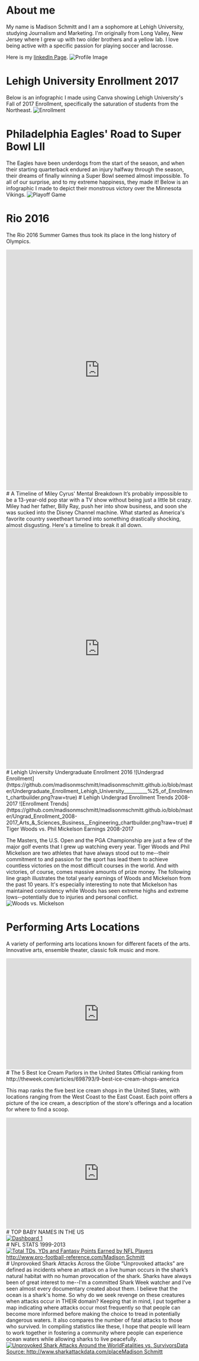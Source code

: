 
# About me


My name is Madison Schmitt and I am a sophomore at Lehigh University, studying Journalism and Marketing. I'm originally from Long Valley, New Jersey where I grew up with two older brothers and a yellow lab. I love being active with a specific passion for playing soccer and lacrosse. 


Here is my [linkedIn Page](https://www.linkedin.com/feed/).
![Profile Image](https://github.com/madisonmschmitt/madisonmschmitt.github.io/blob/master/IMG_5550.JPG?raw=true)

# Lehigh University Enrollment 2017
Below is an infographic I made using Canva showing Lehigh University's Fall of 2017 Enrollment, specifically the saturation of students from the Northeast.
![Enrollment](https://github.com/madisonmschmitt/madisonmschmitt.github.io/blob/master/Is%20Lehigh%20Geographically%20Diverse_Undergraduate%20Enrollment%202017.jpg?raw=true)

# Philadelphia Eagles' Road to Super Bowl LII
The Eagles have been underdogs from the start of the season, and when their starting quarterback endured an injury halfway through the season, their dreams of finally winning a Super Bowl seemed almost impossible. To all of our surprise, and to my extreme happiness, they made it! Below is an infographic I made to depict their monstrous victory over the Minnesota Vikings. 
![Playoff Game](https://github.com/madisonmschmitt/madisonmschmitt.github.io/blob/master/ROAD%20TO%20THE%20SUPERBOWL%20(5).jpg?raw=true)

# Rio 2016
The Rio 2016 Summer Games thus took its place in the long history of Olympics.
<iframe src='https://cdn.knightlab.com/libs/timeline3/latest/embed/index.html?source=1d8ehFnET-4kXbqxt-qlYl8eImN3JuRpapXJSAC8itaI&font=Default&lang=en&initial_zoom=2&height=650' width='100%' height='650' webkitallowfullscreen mozallowfullscreen allowfullscreen frameborder='0'></iframe>
# A Timeline of Miley Cyrus' Mental Breakdown
It’s probably impossible to be a 13-year-old pop star with a TV show without being just a little bit crazy. Miley had her father, Billy Ray, push her into show business, and soon she was sucked into the Disney Channel machine. What started as America's favorite country sweetheart turned into something drastically shocking, almost disgusting. Here's a timeline to break it all down.
<iframe src='https://cdn.knightlab.com/libs/timeline3/latest/embed/index.html?source=1DYHaG4GadC0zVkkkhQN49-8WrLa5RQWcunLoWKFP3j4&font=Default&lang=en&initial_zoom=2&height=650' width='100%' height='650' webkitallowfullscreen mozallowfullscreen allowfullscreen frameborder='0'></iframe>
# Lehigh University Undergraduate Enrollment 2016
![Undergrad Enrollment](https://github.com/madisonmschmitt/madisonmschmitt.github.io/blob/master/Undergraduate_Enrollment_Lehigh_University__________%25_of_Enrollment_chartbuilder.png?raw=true)
# Lehigh Undergrad Enrollment Trends 2008-2017
![Enrollment Trends](https://github.com/madisonmschmitt/madisonmschmitt.github.io/blob/master/Ungrad_Enrollment_2008-2017_Arts_&_Sciences_Business__Engineering_chartbuilder.png?raw=true)
# Tiger Woods vs. Phil Mickelson Earnings 2008-2017

The Masters, the U.S. Open and the PGA Championship are just a few of the major golf events that I grew up watching every year. Tiger Woods and Phil Mickelson are two athletes that have always stood out to me--their commitment to and passion for the sport has lead them to achieve countless victories on the most difficult courses in the world. And with victories, of course, comes massive amounts of prize money. The following line graph illustrates the total yearly earnings of Woods and Mickelson from the past 10 years. It's especially interesting to note that Mickelson has maintained consistency while Woods has seen extreme highs and extreme lows--potentially due to injuries and personal conflict.
![Woods vs. Mickelson](https://github.com/madisonmschmitt/madisonmschmitt.github.io/blob/master/Woods_vs._Mickelson_Earnings_2008-2017_Tiger_Woods_Phil_Mickelson_chartbuilder.png?raw=true)
# Performing Arts Locations
A variety of performing arts locations known for different facets of the arts. Innovative arts, ensemble theater, classic folk music and more.
<iframe width="500" height="300" scrolling="no" frameborder="no" src="https://fusiontables.google.com/embedviz?q=select+col0+from+1Boor62INU_k5p8YJ1Zn9_IWjPuCLIk07ZsFII9PQ&amp;viz=MAP&amp;h=false&amp;lat=41.968549402444104&amp;lng=-72.76510467822264&amp;t=1&amp;z=6&amp;l=col0&amp;y=2&amp;tmplt=3&amp;hml=ONE_COL_LAT_LNG"></iframe>
# The 5 Best Ice Cream Parlors in the United States
Official ranking from http://theweek.com/articles/698793/9-best-ice-cream-shops-america

This map ranks the five best ice cream shops in the United States, with locations ranging from the West Coast to the East Coast. Each point offers a picture of the ice cream, a description of the store's offerings and a location for where to find a scoop. 
<iframe width="500" height="300" scrolling="no" frameborder="no" src="https://fusiontables.google.com/embedviz?q=select+col0+from+1fJn_6lSY00rNzaUX3GayvGL4JCMHRemTHUWQQQ8I&amp;viz=MAP&amp;h=false&amp;lat=44.543328893264686&amp;lng=-101.3448496499999&amp;t=1&amp;z=3&amp;l=col0&amp;y=2&amp;tmplt=2&amp;hml=ONE_COL_LAT_LNG"></iframe>
# TOP BABY NAMES IN THE US
<div class='tableauPlaceholder' id='viz1519073798109' style='position: relative'><noscript><a href='#'><img alt='Dashboard 1 ' src='https:&#47;&#47;public.tableau.com&#47;static&#47;images&#47;29&#47;295NYBGR9&#47;1_rss.png' style='border: none' /></a></noscript><object class='tableauViz'  style='display:none;'><param name='host_url' value='https%3A%2F%2Fpublic.tableau.com%2F' /> <param name='embed_code_version' value='3' /> <param name='path' value='shared&#47;295NYBGR9' /> <param name='toolbar' value='yes' /><param name='static_image' value='https:&#47;&#47;public.tableau.com&#47;static&#47;images&#47;29&#47;295NYBGR9&#47;1.png' /> <param name='animate_transition' value='yes' /><param name='display_static_image' value='yes' /><param name='display_spinner' value='yes' /><param name='display_overlay' value='yes' /><param name='display_count' value='yes' /><param name='filter' value='publish=yes' /></object></div><script type='text/javascript'>var divElement = document.getElementById('viz1519073798109');var vizElement = divElement.getElementsByTagName('object')[0];                    vizElement.style.width='100%';vizElement.style.height=(divElement.offsetWidth*0.75)+'px';var scriptElement = document.createElement('script');scriptElement.src ='https://public.tableau.com/javascripts/api/viz_v1.js';                   vizElement.parentNode.insertBefore(scriptElement,vizElement);</script>
# NFL STATS 1999-2013
<div class='tableauPlaceholder' id='viz1519245779405' style='position: relative'><noscript><a href='#'><img alt='Total TDs, YDs and Fantasy Points Earned by NFL Players http:&#47;&#47;www.pro-football-reference.com&#47;Madison Schmitt ' src='https:&#47;&#47;public.tableau.com&#47;static&#47;images&#47;nf&#47;nfloffensivestats&#47;Story1&#47;1_rss.png' style='border: none' /></a></noscript><object class='tableauViz'  style='display:none;'><param name='host_url' value='https%3A%2F%2Fpublic.tableau.com%2F' /> <param name='embed_code_version' value='3' /> <param name='site_root' value='' /><param name='name' value='nfloffensivestats&#47;Story1' /><param name='tabs' value='no' /><param name='toolbar' value='yes' /><param name='static_image' value='https:&#47;&#47;public.tableau.com&#47;static&#47;images&#47;nf&#47;nfloffensivestats&#47;Story1&#47;1.png' /> <param name='animate_transition' value='yes' /><param name='display_static_image' value='yes' /><param name='display_spinner' value='yes' /><param name='display_overlay' value='yes' /><param name='display_count' value='yes' /><param name='filter' value='publish=yes' /></object></div>  <script type='text/javascript'>  var divElement = document.getElementById('viz1519245779405');   var vizElement = divElement.getElementsByTagName('object')[0];              vizElement.style.width='1016px';vizElement.style.height='991px'; var scriptElement = document.createElement('script');  scriptElement.src = 'https://public.tableau.com/javascripts/api/viz_v1.js';                    vizElement.parentNode.insertBefore(scriptElement, vizElement); </script>
# Unprovoked Shark Attacks Across the Globe
“Unprovoked attacks” are defined as incidents where an attack on a live human occurs in the shark’s natural habitat with no human provocation of the shark. Sharks have always been of great interest to me--I'm a committed Shark Week watcher and I've seen almost every documentary created about them. I believe that the ocean is a shark's home. So why do we seek revenge on these creatures when attacks occur in THEIR domain? Keeping that in mind, I put together a map indicating where attacks occur most frequently so that people can become more informed before making the choice to tread in potentially dangerous waters. It also compares the number of fatal attacks to those who survived. In compiling statistics like these, I hope that people will learn to work together in fostering a community where people can experience ocean waters while allowing sharks to live peacefully.
<div class='tableauPlaceholder' id='viz1520199560423' style='position: relative'><noscript><a href='#'><img alt='Unprovoked Shark Attacks Around the WorldFatalities vs. SurvivorsData Source: http:&#47;&#47;www.sharkattackdata.com&#47;placeMadison Schmitt ' src='https:&#47;&#47;public.tableau.com&#47;static&#47;images&#47;85&#47;85Y76C9YZ&#47;1_rss.png' style='border: none' /></a></noscript><object class='tableauViz'  style='display:none;'><param name='host_url' value='https%3A%2F%2Fpublic.tableau.com%2F' /> <param name='embed_code_version' value='3' /> <param name='path' value='shared&#47;85Y76C9YZ' /> <param name='toolbar' value='yes' /><param name='static_image' value='https:&#47;&#47;public.tableau.com&#47;static&#47;images&#47;85&#47;85Y76C9YZ&#47;1.png' /> <param name='animate_transition' value='yes' /><param name='display_static_image' value='yes' /><param name='display_spinner' value='yes' /><param name='display_overlay' value='yes' /><param name='display_count' value='yes' /></object></div> <script type='text/javascript'>  var divElement = document.getElementById('viz1520199560423'); var vizElement = divElement.getElementsByTagName('object')[0];   vizElement.style.width='1016px';vizElement.style.height='991px'; var scriptElement = document.createElement('script');  scriptElement.src = 'https://public.tableau.com/javascripts/api/viz_v1.js'; vizElement.parentNode.insertBefore(scriptElement, vizElement); </script>
